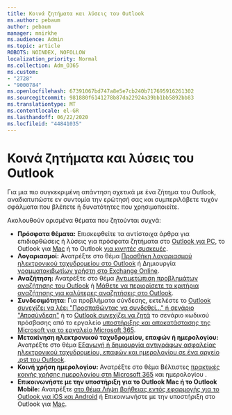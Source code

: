 ```yaml
---
title: Κοινά ζητήματα και λύσεις του Outlook
ms.author: pebaum
author: pebaum
manager: mnirkhe
ms.audience: Admin
ms.topic: article
ROBOTS: NOINDEX, NOFOLLOW
localization_priority: Normal
ms.collection: Adm_O365
ms.custom:
- "2728"
- "9000784"
ms.openlocfilehash: 67391067bd747a8e5e7cb240b717695916261302
ms.sourcegitcommit: 981880f6141278b87da22924a39bb1bb5892bb83
ms.translationtype: MT
ms.contentlocale: el-GR
ms.lasthandoff: 06/22/2020
ms.locfileid: "44841035"
---
```

# <a name="outlook-common-issues-and-resolutions"></a>Κοινά ζητήματα και λύσεις του Outlook

Για μια πιο συγκεκριμένη απάντηση σχετικά με ένα ζήτημα του Outlook, αναδιατυπώστε εν συντομία την ερώτησή σας και συμπεριλάβετε τυχόν σφάλματα που βλέπετε ή δυνατότητες που χρησιμοποιείτε.

Ακολουθούν ορισμένα θέματα που ζητούνται συχνά:

- **Πρόσφατα θέματα:**  Επισκεφθείτε τα αντίστοιχα άρθρα για επιδιορθώσεις ή λύσεις για πρόσφατα ζητήματα στο [Outlook για PC](https://support.office.com/article/ecf61305-f84f-4e13-bb73-95a214ac1230), το Outlook για [Mac](https://support.office.com/article/54afa5e3-db38-422a-9d94-3b55330ded8e) ή το Outlook [για κινητές συσκευές](https://support.office.com/article/a264ef01-9c88-48fb-9285-7017e4f31f02).
- **Λογαριασμοί:**  Ανατρέξτε στο θέμα [Προσθήκη λογαριασμού ηλεκτρονικού ταχυδρομείου στο Outlook](https://support.office.com/article/6e27792a-9267-4aa4-8bb6-c84ef146101b) ή Δημιουργία [γραμματοκιβωτίων χρήστη στο Exchange Online](https://docs.microsoft.com/Exchange/recipients-in-exchange-online/create-user-mailboxes).
- **Αναζήτηση:**  Ανατρέξτε στο θέμα [Αντιμετώπιση προβλημάτων αναζήτησης του Outlook](https://support.office.com/article/2556b11f-f4d8-46be-b0a7-de33a3f4f066) ή [Μάθετε να περιορίσετε τα κριτήρια αναζήτησης για καλύτερες αναζητήσεις στο Outlook](https://support.office.com/article/D824D1E9-A255-4C8A-8553-276FB895A8DA).
- **Συνδεσιμότητα:**  Για προβλήματα σύνδεσης, εκτελέστε το [Outlook συνεχίζει να λέει "Προσπαθώντας να συνδεθεί..." ή σενάριο "Αποσύνδεση"](https://aka.ms/SaRA-OutlookDisconnect) ή το [Outlook συνεχίζει να ζητά](https://aka.ms/SaRA-OutlookPwdPrompt) το σενάριο κωδικού πρόσβασης από το εργαλείο [υποστήριξης και αποκατάστασης της Microsoft για το εργαλείο Microsoft 365](https://diagnostics.outlook.com/#/).
- **Μετακίνηση ηλεκτρονικού ταχυδρομείου, επαφών ή ημερολογίου:**  Ανατρέξτε στο θέμα [Εξαγωγή ή δημιουργία αντιγράφων ασφαλείας ηλεκτρονικού ταχυδρομείου, επαφών και ημερολογίου σε ένα αρχείο .pst του Outlook](https://support.office.com/article/14252b52-3075-4e9b-be4e-ff9ef1068f91).
- **Κοινή χρήση ημερολογίου:**  Ανατρέξτε στο θέμα Βέλτιστες [πρακτικές](https://support.office.com/article/D93F72D3-2361-4E0D-8D6A-5C4939C17F39) [κοινής χρήσης ημερολογίου στη Microsoft 365](https://support.office.com/article/b576ecc3-0945-4d75-85f1-5efafb8a37b4) και ημερολογίου .
- **Επικοινωνήστε με την υποστήριξη για το Outlook Mac ή το Outlook Mobile:**  Ανατρέξτε [στο θέμα Λήψη βοήθειας εντός εφαρμογής για το Outlook για iOS και Android](https://support.office.com/article/218a22d1-9fa5-4889-b689-de1c63493243) ή Επικοινωνήστε με την υποστήριξη στο Outlook για [Mac](https://support.office.com/article/d0410177-8e65-4487-93f7-206a3a3d71a8).
